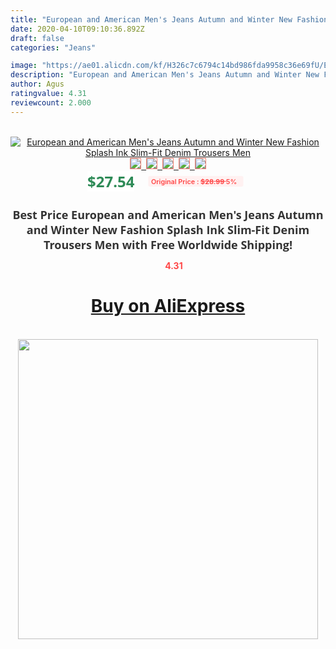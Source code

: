 ```yaml
---
title: "European and American Men's Jeans Autumn and Winter New Fashion Splash Ink Slim-Fit Denim Trousers Men"
date: 2020-04-10T09:10:36.892Z
draft: false
categories: "Jeans"

image: "https://ae01.alicdn.com/kf/H326c7c6794c14bd986fda9958c36e69fU/European-and-American-Men-s-Jeans-Autumn-and-Winter-New-Fashion-Splash-Ink-Slim-Fit-Denim.jpg"
description: "European and American Men's Jeans Autumn and Winter New Fashion Splash Ink Slim-Fit Denim Trousers Men"
author: Agus
ratingvalue: 4.31
reviewcount: 2.000
---
```

<br>
<div style="text-align: center;">
<a href="https://s.click.aliexpress.com/e/_AeBpBr" target="_blank" rel="nofollow noopener noreferrer"><img alt="European and American Men's Jeans Autumn and Winter New Fashion Splash Ink Slim-Fit Denim Trousers Men" class="magnifier-image" src="https://ae01.alicdn.com/kf/H326c7c6794c14bd986fda9958c36e69fU/European-and-American-Men-s-Jeans-Autumn-and-Winter-New-Fashion-Splash-Ink-Slim-Fit-Denim.jpg_640x640.jpg">
<br>
<img style="border:1px solid salmon" src="https://ae01.alicdn.com/kf/H326c7c6794c14bd986fda9958c36e69fU/European-and-American-Men-s-Jeans-Autumn-and-Winter-New-Fashion-Splash-Ink-Slim-Fit-Denim.jpg_120x120.jpg">&nbsp;&nbsp;<img style="border:1px solid salmon" src="https://ae01.alicdn.com/kf/H53272fa680a442e081f66796f075fc84c/European-and-American-Men-s-Jeans-Autumn-and-Winter-New-Fashion-Splash-Ink-Slim-Fit-Denim.jpg_120x120.jpg">&nbsp;&nbsp;<img style="border:1px solid salmon" src="https://ae01.alicdn.com/kf/H686548af3a9e46448895a917702558f15/European-and-American-Men-s-Jeans-Autumn-and-Winter-New-Fashion-Splash-Ink-Slim-Fit-Denim.jpg_120x120.jpg">&nbsp;&nbsp;<img style="border:1px solid salmon" src="_120x120.jpg">&nbsp;&nbsp;<img style="border:1px solid salmon" src="https://ae01.alicdn.com/kf/Ha1a3d5299f534e5693af673b8e68d4e1V/European-and-American-Men-s-Jeans-Autumn-and-Winter-New-Fashion-Splash-Ink-Slim-Fit-Denim.jpg_120x120.jpg"></a></div><br0>
<div style="text-align: center;"><span style="background-color: white; border: 0px; box-sizing: border-box; color: seagreen; display: inline-block; font-family: &quot;open sans&quot; , &quot;arial&quot; , &quot;helvetica&quot; , sans-serif , &quot;heiti&quot;; font-size: 24px; font-stretch: inherit; font-weight: 700; line-height: inherit; margin: 0px 10px 0px 0px; padding: 0px; vertical-align: middle;">$27.54 </span>
<span style="background: rgb(255 , 241 , 241); border-radius: 3px; border: 0px; box-sizing: border-box; color: #ff4747; display: inline-block; font-family: inherit; font-size: 12px; font-stretch: inherit; font-style: inherit; font-variant: inherit; font-weight: 600; line-height: inherit; margin: 0px; padding: 2px 5px; transform: scale(0.9); vertical-align: middle;">Original Price : <b style="text-decoration: line-through;">$28.99 </b> 5%&nbsp;&nbsp;</span></div>
<h1 style="color: #333333; display: inline-block; font-family: &quot;open sans&quot; , &quot;arial&quot; , &quot;helvetica&quot; , sans-serif , &quot;heiti&quot;; font-size: 18px; font-stretch: inherit; font-weight: 700; text-align: center;">Best Price European and American Men's Jeans Autumn and Winter New Fashion Splash Ink Slim-Fit Denim Trousers Men with Free Worldwide Shipping!</h1>
<div style="color: #ff4747; text-align: center;">
<img src="https://4.bp.blogspot.com/-M0ZcTcb-5uY/XleCXlxnR4I/AAAAAAAAAEc/OrjgMkXV1oMQFaCRZj5HQwOCBcu3w1FegCPcBGAYYCw/s1600/star.png" style="height: 15px;">&nbsp;<b>4.31</b></div>
<div class="button_cont" align="center"><a class="buynow_a" href="https://s.click.aliexpress.com/e/_AeBpBr" target="_blank" rel="nofollow noopener noreferrer"><H1>Buy on AliExpress</H1></a></div><br>
<div class="separator" style="clear: both; text-align: center;">
<img src="https://lh3.googleusercontent.com/-pTy5HemUv9M/XlePHvY0dAI/AAAAAAAAAE4/0nX5iRUoIWY8eMW9Dpxeirr157OZliDIgCLcBGAsYHQ/s1600/badge.gif" width="480">
</div>
